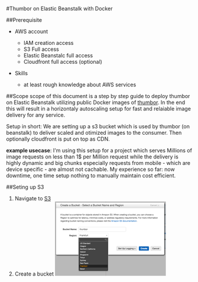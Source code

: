 #Thumbor on Elastic Beanstalk with Docker

##Prerequisite

- AWS account
	- IAM creation access
	- S3 Full access
	- Elastic Beanstalc full access
	- Cloudfront full access (optional)

- Skills
	- at least rough knowledge about AWS services

	
	
##Scope
scope of this document is a step by step guide to deploy thumbor on Elastic Beanstalk utilizing public Docker images of [thumbor](http://thumbor.org/).
In the end this will result in a horizontaly autoscaling setup for fast and relaiable image delivery for any service.

Setup in short:
We are setting up a s3 bucket which is used by thumbor (on beanstalk) to deliver scaled and otimized images to the consumer. Then optionally cloudfront is put on top as CDN.  

__example usecase__: 
I'm using this setup for a project which serves Millions of image requests on less than 1$ per Million request while the delivery is highly dynamic and big chunks especially requests from mobile - which are device specific - are almost not cachable. My experience so far: now downtime, one time setup nothing to manually maintain cost efficient.

##Seting up S3
1. Navigate to [S3](https://console.aws.amazon.com/s3/home) 
2. Create a bucket ![CreateBucket](assets/s3/create.png)




[createBucket]: https://github.com/adam-p/markdown-here/raw/master/src/common/images/icon48.png "Logo Title Text 2"








